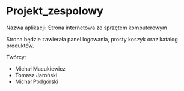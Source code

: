 # Projekt_zespolowy

Nazwa aplikacji: Strona internetowa ze sprzętem komputerowym

Strona będzie zawierała panel logowania, prosty koszyk oraz katalog produktów.

Twórcy:
- Michał Macukiewicz
- Tomasz Jaroński
- Michał Podgórski
